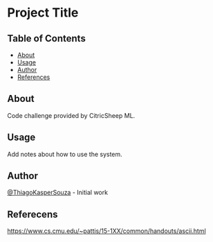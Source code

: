 # Project Title

## Table of Contents

- [About](#about)
- [Usage](#usage)
- [Author](#author)
- [References](#refs)

## About <a name = "about"></a>

Code challenge provided by CitricSheep ML.

## Usage <a name = "usage"></a>

Add notes about how to use the system.

## Author <a name = "author"></a>
 [@ThiagoKasperSouza](https://github.com/ThiagoKasperSouza) - Initial work

## Referecens <a name="refs"></a>
https://www.cs.cmu.edu/~pattis/15-1XX/common/handouts/ascii.html
